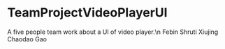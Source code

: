 # TeamProjectVideoPlayerUI
A five people team work about a UI of video player.\n
Febin Shruti Xiujing Chaodao Gao
